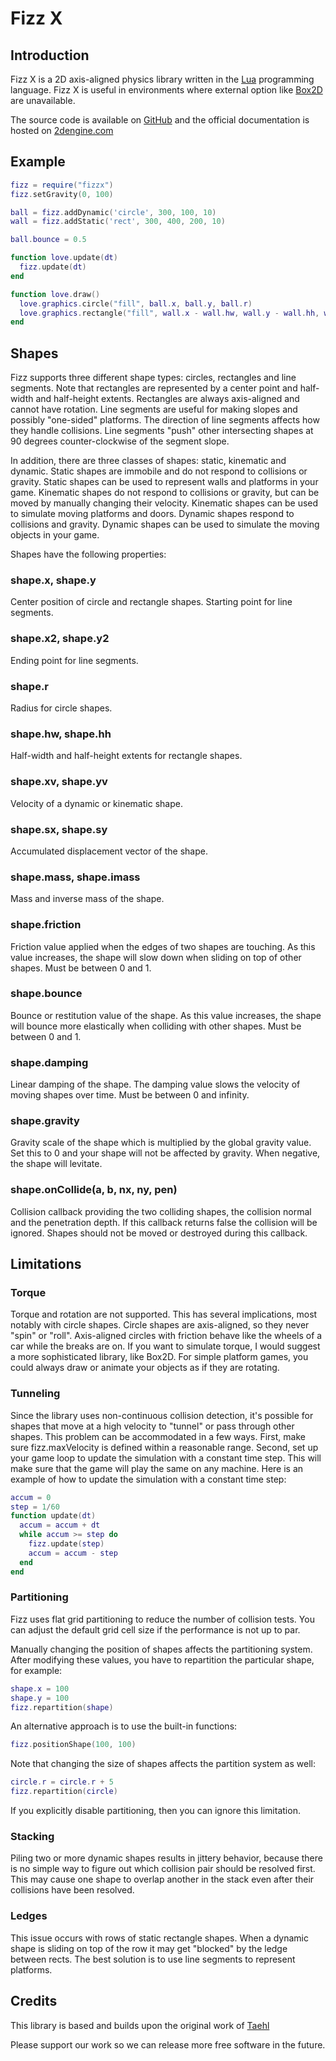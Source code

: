 # Fizz X 

## Introduction
Fizz X is a 2D axis-aligned physics library written in the [Lua](https://lua.org) programming language.
Fizz X is useful in environments where external option like [Box2D](https://box2d.org) are unavailable.

The source code is available on [GitHub](https://github.com/2dengine/fizzx) and the official documentation is hosted on [2dengine.com](https://2dengine.com/doc/fizzx.html)


## Example
```Lua
fizz = require("fizzx")
fizz.setGravity(0, 100)

ball = fizz.addDynamic('circle', 300, 100, 10)
wall = fizz.addStatic('rect', 300, 400, 200, 10)

ball.bounce = 0.5

function love.update(dt)
  fizz.update(dt)
end

function love.draw()
  love.graphics.circle("fill", ball.x, ball.y, ball.r)
  love.graphics.rectangle("fill", wall.x - wall.hw, wall.y - wall.hh, wall.hw*2, wall.hh*2)
end
```

## Shapes
Fizz supports three different shape types: circles, rectangles and line segments.
Note that rectangles are represented by a center point and half-width and half-height extents.
Rectangles are always axis-aligned and cannot have rotation.
Line segments are useful for making slopes and possibly "one-sided" platforms.
The direction of line segments affects how they handle collisions.
Line segments "push" other intersecting shapes at 90 degrees counter-clockwise of the segment slope.

In addition, there are three classes of shapes: static, kinematic and dynamic.
Static shapes are immobile and do not respond to collisions or gravity.
Static shapes can be used to represent walls and platforms in your game.
Kinematic shapes do not respond to collisions or gravity, but can be moved by manually changing their velocity.
Kinematic shapes can be used to simulate moving platforms and doors.
Dynamic shapes respond to collisions and gravity.
Dynamic shapes can be used to simulate the moving objects in your game.

Shapes have the following properties:

### shape.x, shape.y
Center position of circle and rectangle shapes.
Starting point for line segments.

### shape.x2, shape.y2
Ending point for line segments.

### shape.r
Radius for circle shapes.

### shape.hw, shape.hh
Half-width and half-height extents for rectangle shapes.

### shape.xv, shape.yv
Velocity of a dynamic or kinematic shape.

### shape.sx, shape.sy
Accumulated displacement vector of the shape.

### shape.mass, shape.imass
Mass and inverse mass of the shape.

### shape.friction
Friction value applied when the edges of two shapes are touching.
As this value increases, the shape will slow down when sliding on top of other shapes.
Must be between 0 and 1.

### shape.bounce
Bounce or restitution value of the shape.
As this value increases, the shape will bounce more elastically when colliding with other shapes.
Must be between 0 and 1.

### shape.damping
Linear damping of the shape.
The damping value slows the velocity of moving shapes over time.
Must be between 0 and infinity.

### shape.gravity
Gravity scale of the shape which is multiplied by the global gravity value.
Set this to 0 and your shape will not be affected by gravity.
When negative, the shape will levitate.

### shape.onCollide(a, b, nx, ny, pen)
Collision callback providing the two colliding shapes, the collision normal and the penetration depth.
If this callback returns false the collision will be ignored.
Shapes should not be moved or destroyed during this callback.


## Limitations
### Torque
Torque and rotation are not supported.
This has several implications, most notably with circle shapes.
Circle shapes are axis-aligned, so they never "spin" or "roll".
Axis-aligned circles with friction behave like the wheels of a car while the breaks are on.
If you want to simulate torque, I would suggest a more sophisticated library, like Box2D.
For simple platform games, you could always draw or animate your objects as if they are rotating.

### Tunneling
Since the library uses non-continuous collision detection, it's possible for shapes that move at a high velocity to "tunnel" or pass through other shapes.
This problem can be accommodated in a few ways.
First, make sure fizz.maxVelocity is defined within a reasonable range.
Second, set up your game loop to update the simulation with a constant time step.
This will make sure that the game will play the same on any machine.
Here is an example of how to update the simulation with a constant time step:
```Lua
accum = 0
step = 1/60
function update(dt)
  accum = accum + dt
  while accum >= step do
    fizz.update(step)
    accum = accum - step
  end
end
```

### Partitioning
Fizz uses flat grid partitioning to reduce the number of collision tests.
You can adjust the default grid cell size if the performance is not up to par.

Manually changing the position of shapes affects the partitioning system.
After modifying these values, you have to repartition the particular shape, for example:
```Lua
shape.x = 100
shape.y = 100
fizz.repartition(shape)
```
An alternative approach is to use the built-in functions:
```Lua
fizz.positionShape(100, 100)
```
Note that changing the size of shapes affects the partition system as well:
```Lua
circle.r = circle.r + 5
fizz.repartition(circle)
```
If you explicitly disable partitioning, then you can ignore this limitation.

### Stacking
Piling two or more dynamic shapes results in jittery behavior, because there is no simple way to figure out which collision pair should be resolved first.
This may cause one shape to overlap another in the stack even after their collisions have been resolved.

### Ledges
This issue occurs with rows of static rectangle shapes.
When a dynamic shape is sliding on top of the row it may get "blocked" by the ledge between rects.
The best solution is to use line segments to represent platforms.

## Credits
This library is based and builds upon the original work of [Taehl](https://github.com/Taehl)

Please support our work so we can release more free software in the future.